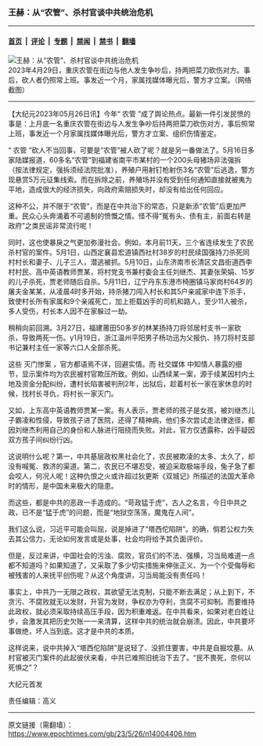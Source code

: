 ### 王赫：从“农管”、杀村官谈中共统治危机

---

#### [首页](../../../..?n14004406) &nbsp;|&nbsp; [评论](../../../../../epoch-comment?n14004406) &nbsp;|&nbsp; [专题](../../../../../epoch-special?n14004406) &nbsp;|&nbsp; [禁闻](../../../../../epoch-news?n14004406) &nbsp;|&nbsp; [禁书](../../../../../books?n14004406) &nbsp;|&nbsp; [翻墙](https://github.com/gfw-breaker/nogfw/blob/master/README.md?n14004406)


<div><img alt="王赫：从“农管”、杀村官谈中共统治危机" class="attachment-djy_600_400 size-djy_600_400 wp-post-image" src="https://i.epochtimes.com/assets/uploads/2023/05/id14004424-Collage-Maker-25-May-2023-02-06.jpeg"/>
<div class="caption">
 2023年4月29日，重庆农管在街边与他人发生争吵后，持两把菜刀砍伤对方。事后，砍人者仍照常上班。事发近一个月，家属找媒体曝光后，警方才立案。（网络截图）
</div></div><hr/><div class="post_content" id="artbody" itemprop="articleBody">
 <!-- article content begin -->
 <p>
  【大纪元2023年05月26日讯】今年“
  <ok href="https://www.epochtimes.com/gb/tag/%E5%86%9C%E7%AE%A1.html">
   农管
  </ok>
  ”成了舆论热点。最新一件引发民愤的事是：上月底一名重庆农管在街边与人发生争吵后持两把菜刀砍伤对方，事后照常上班，事发近一个月家属找媒体曝光后，警方才立案、组织伤情鉴定。
 </p>
 <p>
  “
  <ok href="https://www.epochtimes.com/gb/tag/%E5%86%9C%E7%AE%A1.html">
   农管
  </ok>
  ”砍人不当回事，可要是“农管”被人砍了呢？就是另一番做法了。5月16日多家陆媒报道，60多名“农管”到福建省南平市某村的一个200头母猪场非法强拆（按法律规定，强拆须经法院批准），养殖户用射钉枪射伤3名“农管”后逃逸，警方现悬赏5万元征集线索。而在拆除之前，养殖场并没有受到任何通知直接就被夷为平地，造成很大的经济损失，向政府索赔损失时，却没有给出任何回应。
 </p>
 <p>
  这种不公，并不限于“农管”，而是在中共治下的常态，只是新添“农管”后更加严重。民众心头奔涌着不可遏制的愤慨之情。怪不得“冤有头、债有主，前面右转是政府”之类民谣非常流行呢！
 </p>
 <p>
  同时，这也使暴戾之气更加弥漫社会。例如，本月前11天，三个省连续发生了农民杀村官的案件。5月1日，山西定襄县宏道镇西社村38岁的村民续国强持刀杀死同村村长和妻子、儿子三人，潜逃被抓。5月10日，山东济南市长清区文昌街道西李村村民、高中英语教师贾某，将村党支书兼村委会主任刘继杰、其妻张荣娟、15岁的儿子杀死，贾老师随后自杀。5月11日，辽宁丹东东港市椅圈镇马家岗村64岁的屠夫金某某，从凌晨4时多开始，持杀猪刀闯入村长和其5户亲戚家中连下杀手，致使村长所有家属和9个亲戚死亡，加上拒载凶手的司机和路人，至少11人被杀，多人受伤，村长本人因不在家躲过一劫。
 </p>
 <p>
  稍稍向前回溯。3月27日，福建莆田50多岁的林某扬持刀将邻居村支书一家砍杀，导致两死一伤。y1月19日，浙江温州平阳男子杨功迅为父报仇、持刀将村支部书记兼村主任一家等六口人全部杀死。
 </p>
 <p>
  这些
  <ok href="https://www.epochtimes.com/gb/tag/%E7%81%AD%E9%97%A8%E6%83%A8%E6%A1%88.html">
   灭门惨案
  </ok>
  ，官方都语焉不详，回避实情。而
  <ok href="https://www.epochtimes.com/gb/tag/%E7%A4%BE%E4%BA%A4%E5%AA%92%E4%BD%93.html">
   社交媒体
  </ok>
  中知情人暴露的细节，显示案件均为农民被村官欺压所致。例如，山西续某一案，源于续某因村内土地及资金分配纠纷，遭村长陷害被判刑2年，出狱后，趁着村长一家在家休息的时候，找村长寻仇，将村长一家灭门。
 </p>
 <p>
  又如，上东高中英语教师贾某一案。有人表示，贾老师的孩子是女孩，被刘继杰儿子霸凌和性侵，导致孩子进了医院，还得了精神病，他们多次尝试走法律途径，都因刘继杰利用自己的身份和人脉进行阻挠而失败。对此，官方仅透露称，凶手疑因双方孩子间纠纷行凶。
 </p>
 <p>
  这说明什么呢？第一，中共基层政权黑社会化了，农民被欺凌的太多、太久了，却没有喊冤、救济的渠道。第二，农民已不堪忍受，被迫采取极端手段，兔子急了都会咬人，何况人呢！这种仇恨之火或许超过狄更斯《双城记》所描述的法国大革命时的情形，是中国未来极大的隐患。
 </p>
 <p>
  而这些，都是中共的恶政一手造成的。“苛政猛于虎”，古人之名言，今日中共之政，已不是“猛于虎”的问题，而是“地狱空荡荡，魔鬼在人间”。
 </p>
 <p>
  我们这么说，习近平可能会叫屈，说是掉进了“塔西佗陷阱”。的确，倘若公权力失去其公信力，无论如何发言或是处事，社会均将给予其负面评价。
 </p>
 <p>
  但是，反过来讲，中国社会的污浊、腐败，官员们的不法、强横，习当局难道一点都不知道吗？如果知道了，又采取了多少切实措施来伸张正义、为一个个受侮辱和被残害的人来抚平创伤呢？从这个角度讲，习当局能没有责任吗！
 </p>
 <p>
  事实上，中共乃一无限之政权，其欲望无法克制，只能不断去满足；从上到下，不贪污、不腐败就无以发财，升官为发财，争权亦为夺利，贪腐不可抑制。而要维持此政权，就必须采取持续高压手段，因为积重难返。在中共看来，如果对老白姓让步，会激发其把历史欠账一一来清算，这样中共的统治就会崩溃。因此，中共要坏事做绝，坏人当到底。这才是中共的本质。
 </p>
 <p>
  这样说来，说中共掉入“塔西佗陷阱”是说轻了、没抓住要害，中共是自掘坟墓。从村官被灭门案件的此起彼伏来看，中共已难照旧统治下去了。“民不畏死，奈何以死惧之”？
 </p>
 <p>
  大纪元首发
 </p>
 <p>
  责任编辑：高义
 </p>
 <!-- article content end -->
 <div id="below_article_ad">
 </div>
</div>


---

原文链接（需翻墙）：https://www.epochtimes.com/gb/23/5/26/n14004406.htm